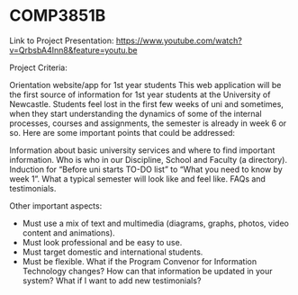 # COMP3851B 

Link to Project Presentation: https://www.youtube.com/watch?v=QrbsbA4Inn8&feature=youtu.be


Project Criteria:

Orientation website/app for 1st year students
This web application will be the first source of information for 1st year students at the University of Newcastle. Students feel lost in the first few weeks of uni and sometimes, when they start understanding the dynamics of some of the internal processes, courses and assignments, the semester is already in week 6 or so. Here are some important points that could be addressed:

Information about basic university services and where to find important information.
Who is who in our Discipline, School and Faculty (a directory).
Induction for “Before uni starts TO-DO list” to “What you need to know by week 1”.
What a typical semester will look like and feel like.
FAQs and testimonials.

Other important aspects:

* Must use a mix of text and multimedia (diagrams, graphs, photos, video content and animations).
* Must look professional and be easy to use.
* Must target domestic and international students.
* Must be flexible. What if the Program Convenor for Information Technology changes? How can that information be updated in your system? What if I want to add new testimonials?
